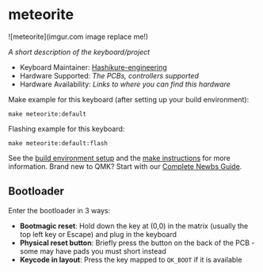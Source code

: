 # meteorite

![meteorite](imgur.com image replace me!)

*A short description of the keyboard/project*

* Keyboard Maintainer: [Hashikure-engineering](https://github.com/hashikure-engineering)
* Hardware Supported: *The PCBs, controllers supported*
* Hardware Availability: *Links to where you can find this hardware*

Make example for this keyboard (after setting up your build environment):

    make meteorite:default

Flashing example for this keyboard:

    make meteorite:default:flash

See the [build environment setup](https://docs.qmk.fm/#/getting_started_build_tools) and the [make instructions](https://docs.qmk.fm/#/getting_started_make_guide) for more information. Brand new to QMK? Start with our [Complete Newbs Guide](https://docs.qmk.fm/#/newbs).

## Bootloader

Enter the bootloader in 3 ways:

* **Bootmagic reset**: Hold down the key at (0,0) in the matrix (usually the top left key or Escape) and plug in the keyboard
* **Physical reset button**: Briefly press the button on the back of the PCB - some may have pads you must short instead
* **Keycode in layout**: Press the key mapped to `QK_BOOT` if it is available
